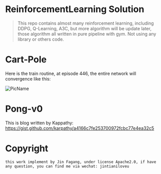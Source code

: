 # ReinforcementLearning Solution

> This repo contains almost many reinforcement learning, including DDPG, Q-Learning, A3C, but more algorithm will be update later, those algorithm all written in pure pipeline with gym. Not using any library or others code.

# Cart-Pole

Here is the train routine, at episode 446, the entire network will convergence like this:

![PicName](http://ofwzcunzi.bkt.clouddn.com/LnmY78Ca5fmyk0yN.png)

# Pong-v0

This is blog written by Kappathy: https://gist.github.com/karpathy/a4166c7fe253700972fcbc77e4ea32c5
# Copyright

`this work implement by Jin Fagang, under license Apache2.0, if have any question, you can find me via wechat: jintianiloveu`

